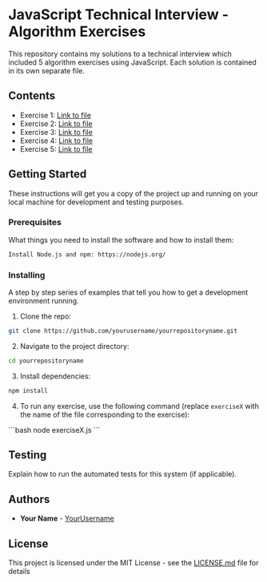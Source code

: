# JavaScript Technical Interview - Algorithm Exercises

This repository contains my solutions to a technical interview which included 5 algorithm exercises using JavaScript. Each solution is contained in its own separate file.

## Contents

- Exercise 1: [Link to file](#)
- Exercise 2: [Link to file](#)
- Exercise 3: [Link to file](#)
- Exercise 4: [Link to file](#)
- Exercise 5: [Link to file](#)

## Getting Started

These instructions will get you a copy of the project up and running on your local machine for development and testing purposes.

### Prerequisites

What things you need to install the software and how to install them:

```bash
Install Node.js and npm: https://nodejs.org/
```

### Installing

A step by step series of examples that tell you how to get a development environment running.

1. Clone the repo:

```bash
git clone https://github.com/yourusername/yourrepositoryname.git
```

2. Navigate to the project directory:

```bash
cd yourrepositoryname
```

3. Install dependencies:

```bash
npm install
```

4. To run any exercise, use the following command (replace `exerciseX` with the name of the file corresponding to the exercise):

\```bash
node exerciseX.js
\```

## Testing

Explain how to run the automated tests for this system (if applicable).

## Authors

* **Your Name** - [YourUsername](https://github.com/YourUsername)

## License

This project is licensed under the MIT License - see the [LICENSE.md](LICENSE.md) file for details

